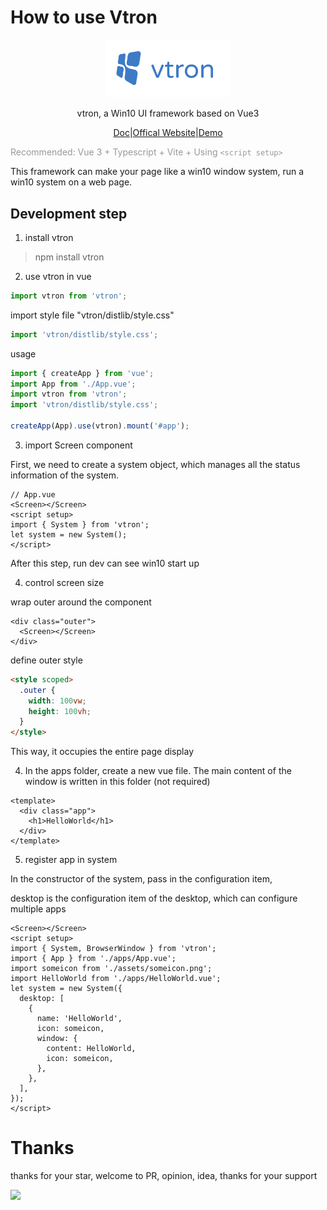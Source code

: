 # How to use Vtron

<p align="center"><a href="https://vtron.site" target="_blank" rel="noopener noreferrer"><img width="200" src="./vtron-logo-nobg.png" alt="vtron logo"></a></p>

<div align="center">

vtron, a Win10 UI framework based on Vue3

</div>

<div align="center">

<a href="http://v3w10.vtron.site" target="_blank">Doc</a>|<a href="http://v3w10.vtron.site" target="_blank">Offical Website</a>|<a href="http://vtron.site" target="_blank">Demo</a>

</div>

<span style="color:#999;text-align:center"> Recommended: Vue 3 + Typescript + Vite + Using `<script setup>`
</span>

This framework can make your page like a win10 window system, run a win10 system on a web page.

## Development step

1. install vtron

> npm install vtron

2. use vtron in vue

```js
import vtron from 'vtron';
```

import style file "vtron/distlib/style.css"

```js
import 'vtron/distlib/style.css';
```

usage

```js
import { createApp } from 'vue';
import App from './App.vue';
import vtron from 'vtron';
import 'vtron/distlib/style.css';

createApp(App).use(vtron).mount('#app');
```

3. import Screen component

First, we need to create a system object, which manages all the status information of the system.

```vue
// App.vue
<Screen></Screen>
<script setup>
import { System } from 'vtron';
let system = new System();
</script>
```

After this step, run dev can see win10 start up

4. control screen size

wrap outer around the component

```vue
<div class="outer">
  <Screen></Screen>
</div>
```

define outer style

```html
<style scoped>
  .outer {
    width: 100vw;
    height: 100vh;
  }
</style>
```

This way, it occupies the entire page display

4. In the apps folder, create a new vue file. The main content of the window is written in this folder (not required)

```vue
<template>
  <div class="app">
    <h1>HelloWorld</h1>
  </div>
</template>
```

5. register app in system

In the constructor of the system, pass in the configuration item,

desktop is the configuration item of the desktop, which can configure multiple apps

```vue
<Screen></Screen>
<script setup>
import { System, BrowserWindow } from 'vtron';
import { App } from './apps/App.vue';
import someicon from './assets/someicon.png';
import HelloWorld from './apps/HelloWorld.vue';
let system = new System({
  desktop: [
    {
      name: 'HelloWorld',
      icon: someicon,
      window: {
        content: HelloWorld,
        icon: someicon,
      },
    },
  ],
});
</script>
```

# Thanks

thanks for your star, welcome to PR, opinion, idea, thanks for your support

![](https://komarev.com/ghpvc/?username=royalknight56&color=blue)
